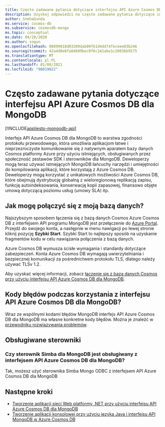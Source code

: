 ```yaml
---
title: Często zadawane pytania dotyczące interfejsu API Azure Cosmos DB dla MongoDB
description: Uzyskaj odpowiedzi na często zadawane pytania dotyczące interfejsu API Azure Cosmos DB dla MongoDB
author: SnehaGunda
ms.service: cosmos-db
ms.subservice: cosmosdb-mongo
ms.topic: conceptual
ms.date: 04/28/2020
ms.author: sngun
ms.openlocfilehash: 08899018d03209dab09f61d4dd74feceee03b246
ms.sourcegitcommit: 42a4d0e8fa84609bec0f6c241abe1c20036b9575
ms.translationtype: MT
ms.contentlocale: pl-PL
ms.lasthandoff: 01/08/2021
ms.locfileid: "98019022"
---
```

# <a name="frequently-asked-questions-about-the-azure-cosmos-dbs-api-for-mongodb"></a>Często zadawane pytania dotyczące interfejsu API Azure Cosmos DB dla MongoDB
[!INCLUDE[appliesto-mongodb-api](includes/appliesto-mongodb-api.md)]

Interfejs API Azure Cosmos DB dla MongoDB to warstwa zgodności protokołu przewodowego, która umożliwia aplikacjom łatwe i nieprzezroczyste komunikowanie się z natywnym aparatem bazy danych Cosmos platformy Azure przy użyciu istniejących, obsługiwanych przez społeczność zestawów SDK i sterowników dla MongoDB. Deweloperzy mogą teraz używać istniejących MongoDB łańcuchy narzędzi i umiejętności do kompilowania aplikacji, które korzystają z Azure Cosmos DB. Deweloperzy mogą korzystać z unikatowych możliwości Azure Cosmos DB, które obejmują dystrybucję globalną z wieloregionową replikacją zapisu, funkcję autoindeksowania, konserwację kopii zapasowej, finansowo objęte umową dotyczącą poziomu usług (umowy SLA) itp.

## <a name="how-do-i-connect-to-my-database"></a>Jak mogę połączyć się z moją bazą danych?

Najszybszym sposobem łączenia się z bazą danych Cosmos Azure Cosmos DB z interfejsem API programu MongoDB jest przełączenie do [Azure Portal](https://portal.azure.com). Przejdź do swojego konta, a następnie w menu nawigacji po lewej stronie kliknij pozycję **Szybki Start**. Szybki Start to najlepszy sposób na uzyskanie fragmentów kodu w celu nawiązania połączenia z bazą danych.

Azure Cosmos DB wymusza ścisłe wymagania i standardy dotyczące zabezpieczeń. Konta Azure Cosmos DB wymagają uwierzytelniania i bezpiecznej komunikacji za pośrednictwem protokołu TLS, dlatego należy używać TLSv 1.2.

Aby uzyskać więcej informacji, zobacz [łączenie się z bazą danych Cosmos przy użyciu interfejsu API Azure Cosmos DB dla MongoDB](connect-mongodb-account.md).

## <a name="error-codes-while-using-azure-cosmos-dbs-api-for-mongodb"></a>Kody błędów podczas korzystania z interfejsu API Azure Cosmos DB dla MongoDB?

Wraz ze wspólnymi kodami błędów MongoDB interfejs API Azure Cosmos DB dla MongoDB ma własne konkretne kody błędów. Można je znaleźć w [przewodniku rozwiązywania problemów](mongodb-troubleshoot.md).

## <a name="supported-drivers"></a>Obsługiwane sterowniki

### <a name="is-the-simba-driver-for-mongodb-supported-for-use-with-azure-cosmos-dbs-api-for-mongodb"></a>Czy sterownik Simba dla MongoDB jest obsługiwany z interfejsem API Azure Cosmos DB dla MongoDB?

Tak, możesz użyć sterownika Simba Mongo ODBC z interfejsem API Azure Cosmos DB dla MongoDB

## <a name="next-steps"></a>Następne kroki

* [Tworzenie aplikacji sieci Web platformy .NET przy użyciu interfejsu API Azure Cosmos DB dla MongoDB](create-mongodb-dotnet.md)
* [Tworzenie aplikacji konsolowej przy użyciu języka Java i interfejsu API MongoDB w Azure Cosmos DB](create-mongodb-java.md)
